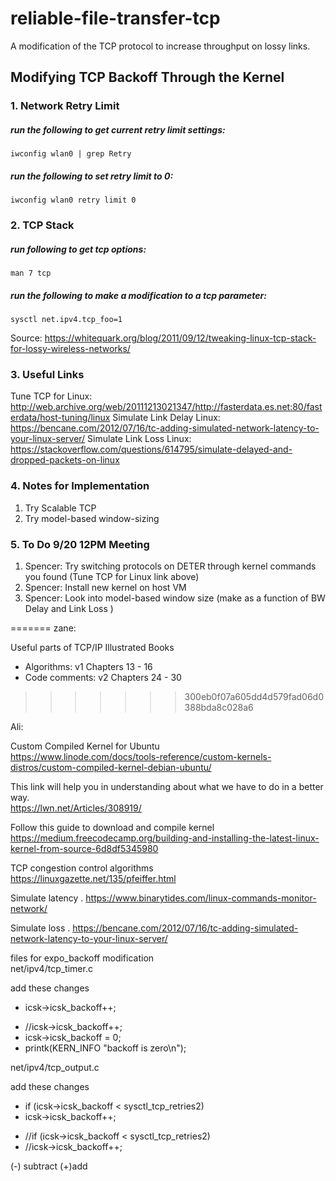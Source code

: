 # reliable-file-transfer-tcp
A modification of the TCP protocol to increase throughput on lossy links.

## Modifying TCP Backoff Through the Kernel
### 1. Network Retry Limit
##### run the following to get current retry limit settings:
    iwconfig wlan0 | grep Retry

##### run the following to set retry limit to 0:
    iwconfig wlan0 retry limit 0

### 2. TCP Stack
##### run following to get tcp options:
    man 7 tcp 

##### run the following to make a modification to a tcp parameter:
    sysctl net.ipv4.tcp_foo=1 

Source: https://whitequark.org/blog/2011/09/12/tweaking-linux-tcp-stack-for-lossy-wireless-networks/

### 3. Useful Links
Tune TCP for Linux: http://web.archive.org/web/20111213021347/http://fasterdata.es.net:80/fasterdata/host-tuning/linux
Simulate Link Delay Linux: https://bencane.com/2012/07/16/tc-adding-simulated-network-latency-to-your-linux-server/
Simulate Link Loss Linux: https://stackoverflow.com/questions/614795/simulate-delayed-and-dropped-packets-on-linux

### 4. Notes for Implementation
1. Try Scalable TCP
2. Try model-based window-sizing

### 5. To Do 9/20 12PM Meeting
1. Spencer: Try switching protocols on DETER through kernel commands you found (Tune TCP for Linux link above)
2. Spencer: Install new kernel on host VM
3. Spencer: Look into model-based window size (make as a function of BW Delay and Link Loss )

=======
zane:

Useful parts of TCP/IP Illustrated Books
- Algorithms: v1 Chapters 13 - 16
- Code comments: v2 Chapters 24 - 30
>>>>>>> 300eb0f07a605dd4d579fad06d0388bda8c028a6

Ali:

Custom Compiled Kernel for Ubuntu  
https://www.linode.com/docs/tools-reference/custom-kernels-distros/custom-compiled-kernel-debian-ubuntu/

This link will help you in understanding about what we have to do in a better way.   
https://lwn.net/Articles/308919/


Follow this guide to download and compile kernel  
https://medium.freecodecamp.org/building-and-installing-the-latest-linux-kernel-from-source-6d8df5345980


TCP congestion control algorithms  
https://linuxgazette.net/135/pfeiffer.html

Simulate latency . 
https://www.binarytides.com/linux-commands-monitor-network/

Simulate loss .
https://bencane.com/2012/07/16/tc-adding-simulated-network-latency-to-your-linux-server/

files for expo_backoff modification  
net/ipv4/tcp_timer.c

add these changes  

 - icsk->icsk_backoff++;  
 + 	//icsk->icsk_backoff++;  
 + 	icsk->icsk_backoff = 0;  
 +	printk(KERN_INFO "backoff is zero\n");

net/ipv4/tcp_output.c

add these changes 

- if (icsk->icsk_backoff < sysctl_tcp_retries2)  
- icsk->icsk_backoff++;  
+ //if (icsk->icsk_backoff < sysctl_tcp_retries2)  
+ //icsk->icsk_backoff++;  

(-) subtract (+)add
